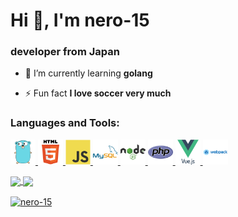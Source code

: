 <h1>Hi 👋, I'm nero-15</h1>
<h3>developer from Japan</h3>

- 🌱 I’m currently learning **golang**

- ⚡ Fun fact **I love soccer very much**


<h3 align="left">Languages and Tools:</h3>
<p align="left"> <a href="https://golang.org" target="_blank"> <img src="https://raw.githubusercontent.com/devicons/devicon/master/icons/go/go-original.svg" alt="go" width="40" height="40"/> </a> <a href="https://www.w3.org/html/" target="_blank"> <img src="https://raw.githubusercontent.com/devicons/devicon/master/icons/html5/html5-original-wordmark.svg" alt="html5" width="40" height="40"/> </a> <a href="https://developer.mozilla.org/en-US/docs/Web/JavaScript" target="_blank"> <img src="https://raw.githubusercontent.com/devicons/devicon/master/icons/javascript/javascript-original.svg" alt="javascript" width="40" height="40"/> </a> <a href="https://www.mysql.com/" target="_blank"> <img src="https://raw.githubusercontent.com/devicons/devicon/master/icons/mysql/mysql-original-wordmark.svg" alt="mysql" width="40" height="40"/> </a> <a href="https://nodejs.org" target="_blank"> <img src="https://raw.githubusercontent.com/devicons/devicon/master/icons/nodejs/nodejs-original-wordmark.svg" alt="nodejs" width="40" height="40"/> </a> <a href="https://www.php.net" target="_blank"> <img src="https://raw.githubusercontent.com/devicons/devicon/master/icons/php/php-original.svg" alt="php" width="40" height="40"/> </a> <a href="https://vuejs.org/" target="_blank"> <img src="https://raw.githubusercontent.com/devicons/devicon/master/icons/vuejs/vuejs-original-wordmark.svg" alt="vuejs" width="40" height="40"/> </a> <a href="https://webpack.js.org" target="_blank"> <img src="https://raw.githubusercontent.com/devicons/devicon/d00d0969292a6569d45b06d3f350f463a0107b0d/icons/webpack/webpack-original-wordmark.svg" alt="webpack" width="40" height="40"/> </a> </p>

<p align="left">
  <a href="https://github-readme-stats.vercel.app/api?username=nero-15&theme=gotham&count_private=true">
    <img height="175" align="center" src="https://github-readme-stats.vercel.app/api?username=nero-15&show_icons=true&theme=gotham&count_private=true" />
  </a>
  <a href="https://github-readme-stats.vercel.app/api/top-langs/?username=nero-15&theme=gotham&layout=compact">
    <img height="175" align="center" src="https://github-readme-stats.vercel.app/api/top-langs/?username=nero-15&theme=gotham&layout=compact" />
  </a>
</p>

<p align="left">
    <a href="https://git.io/streak-stats">
      <img height="175" align="center" src="https://github-readme-streak-stats.herokuapp.com?user=nero-15&theme=gotham" alt="nero-15" />
    </a>
</p>
